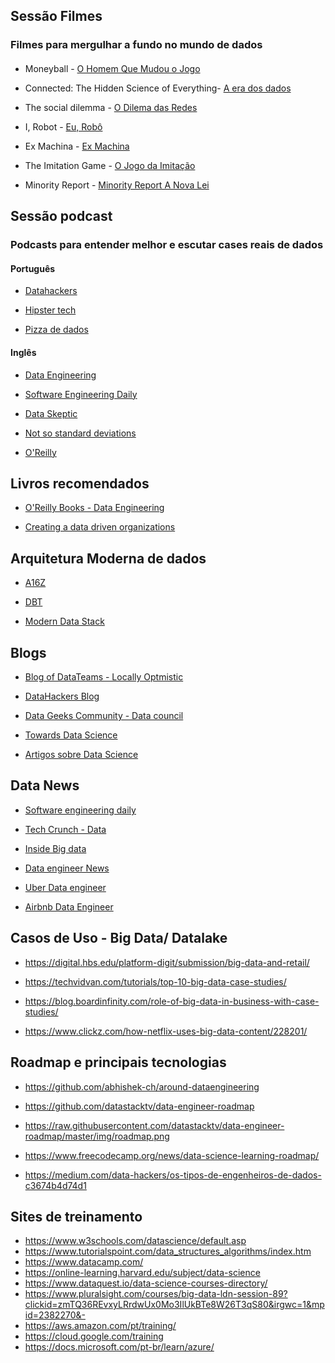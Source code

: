 ##  Sessão Filmes

### Filmes para mergulhar a fundo no mundo de dados

####  

- Moneyball - [O Homem Que Mudou o Jogo](https://www.netflix.com/br/title/70201437)

- Connected: The Hidden Science of Everything- [A era dos dados](https://www.netflix.com/br/title/81031737)

- The social dilemma - [O Dilema das Redes](https://www.netflix.com/br-en/title/81254224)

- I, Robot - [Eu, Robô](https://www.telecineplay.com.br/filme/Eu_Robo_6419)

- Ex Machina - [Ex Machina](https://globoplay.globo.com/ex_machina-instinto-artificial/t/bZCTD1wRP5/?gclid=Cj0KCQiAjKqABhDLARIsABbJrGmS6BwcoZhZSzVc_1QOzCdEbU-SQxXNwQOFmVz6ytFDZIw7ji8Wz4IaAv11EALw_wcB)

- The Imitation Game - [O Jogo da Imitação](https://www.primevideo.com/detail/O-jogo-da-imita%C3%A7%C3%A3o/0RE594TD30MV9KITHPFBQ312IA?_encoding=UTF8&language=pt_BR)

- Minority Report - [Minority Report A Nova Lei](https://www.netflix.com/br/title/60023071)


##  Sessão podcast

### Podcasts para entender melhor e escutar cases reais de dados

####  Português

- [Datahackers](https://lnkd.in/eh2rWwe)

- [Hipster tech](https://lnkd.in/eFib79N)

- [Pizza de dados](https://pizzadedados.com/)

#### Inglês

- [Data Engineering](https://lnkd.in/e3f5cVk)

- [Software Engineering Daily](https://softwareengineeringdaily.com/category/all-episodes/exclusive-content/Podcast/)

- [Data Skeptic](https://lnkd.in/e_YCTsq)

- [Not so standard deviations](http://nssdeviations.com/)

- [O'Reilly](https://lnkd.in/eXgm2ny)

## Livros recomendados

- [O'Reilly Books - Data Engineering](https://www.oreilly.com/search/?query=Data%20Engineering&extended_publisher_data=true&highlight=true&include_assessments=false&include_case_studies=true&include_courses=true&include_playlists=true&include_collections=true&include_notebooks=true&include_sandboxes=true&include_scenarios=true&is_academic_institution_account=false&source=suggestion&sort=relevance&facet_json=true&json_facets=true&page=0&include_facets=false&include_practice_exams=true)

- [Creating a data driven organizations](https://www.oreilly.com/library/view/creating-a-data-driven/9781491916902/)


## Arquitetura Moderna de dados

- [A16Z](https://a16z.com/2020/10/15/the-emerging-architectures-for-modern-data-infrastructure/)

- [DBT](https://blog.getdbt.com/future-of-the-modern-data-stack/)

- [Modern Data Stack](https://moderndatastack.substack.com/)


## Blogs

- [Blog of DataTeams - Locally Optmistic](https://locallyoptimistic.com/)

- [DataHackers Blog](https://medium.com/data-hackers)

- [Data Geeks Community - Data council](https://www.datacouncil.ai/)

- [Towards Data Science](https://towardsdatascience.com/)

- [Artigos sobre Data Science](http://roundup.fishtownanalytics.com/)


## Data News

- [Software engineering daily](https://softwareengineeringdaily.com/category/data/)

- [Tech Crunch - Data](https://techcrunch.com/tag/data/)

- [Inside Big data](https://insidebigdata.com/category/news-analysis/)

- [Data engineer News](https://www.blef.fr/)

- [Uber Data engineer](https://eng.uber.com/)

- [Airbnb Data Engineer](https://airbnb.io/)


## Casos de Uso - Big Data/ Datalake


-  https://digital.hbs.edu/platform-digit/submission/big-data-and-retail/

-  https://techvidvan.com/tutorials/top-10-big-data-case-studies/

-  https://blog.boardinfinity.com/role-of-big-data-in-business-with-case-studies/

-  https://www.clickz.com/how-netflix-uses-big-data-content/228201/



## Roadmap e principais tecnologias

- https://github.com/abhishek-ch/around-dataengineering

- https://github.com/datastacktv/data-engineer-roadmap
- https://raw.githubusercontent.com/datastacktv/data-engineer-roadmap/master/img/roadmap.png

- https://www.freecodecamp.org/news/data-science-learning-roadmap/
- https://medium.com/data-hackers/os-tipos-de-engenheiros-de-dados-c3674b4d74d1


## Sites de treinamento

- https://www.w3schools.com/datascience/default.asp
- https://www.tutorialspoint.com/data_structures_algorithms/index.htm
- https://www.datacamp.com/
- https://online-learning.harvard.edu/subject/data-science
- https://www.dataquest.io/data-science-courses-directory/
- https://www.pluralsight.com/courses/big-data-ldn-session-89?clickid=zmTQ36REvxyLRrdwUx0Mo3IlUkBTe8W26T3qS80&irgwc=1&mpid=2382270&-
- https://aws.amazon.com/pt/training/
- https://cloud.google.com/training
- https://docs.microsoft.com/pt-br/learn/azure/
